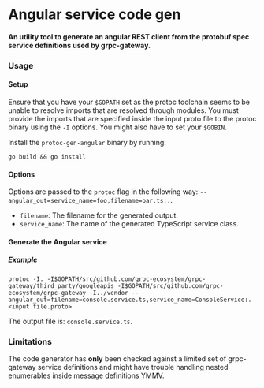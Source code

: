 Angular service code gen
=======

#### An utility tool to generate an angular REST client from the protobuf spec service definitions used by grpc-gateway.

### Usage

#### Setup
Ensure that you have your `$GOPATH` set as the protoc toolchain seems to be unable to resolve imports that are resolved through modules.
You must provide the imports that are specified inside the input proto file to the protoc binary using the `-I` options.
You might also have to set your `$GOBIN`.

Install the `protoc-gen-angular` binary by running:
```shell
go build && go install
```
#### Options
Options are passed to the `protoc` flag in the following way: `--angular_out=service_name=foo,filename=bar.ts:.`.

* `filename`: The filename for the generated output.
* `service_name`: The name of the generated TypeScript service class.
#### Generate the Angular service
##### Example
```shell
protoc -I. -I$GOPATH/src/github.com/grpc-ecosystem/grpc-gateway/third_party/googleapis -I$GOPATH/src/github.com/grpc-ecosystem/grpc-gateway -I../vendor --angular_out=filename=console.service.ts,service_name=ConsoleService:. <input file.proto>
```

The output file is: `console.service.ts`.

### Limitations

The code generator has __only__ been checked against a limited set of grpc-gateway service definitions and might have trouble handling nested enumerables inside message definitions YMMV.
